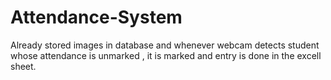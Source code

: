# Attendance-System
Already stored images in database and whenever webcam detects student whose attendance is unmarked , it is marked and entry is done in the excell sheet.
